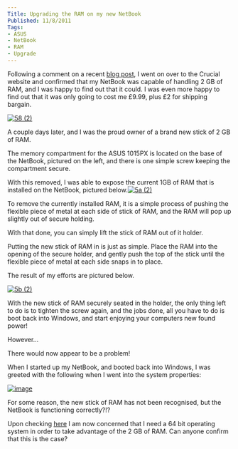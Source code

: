 ```yaml
---
Title: Upgrading the RAM on my new NetBook
Published: 11/8/2011
Tags:
- ASUS
- NetBook
- RAM
- Upgrade
---
```


Following a comment on a recent [blog post](http://www.gep13.co.uk/blog/my-new-netbook), I went on over to the Crucial website and confirmed that my NetBook was capable of handling 2 GB of RAM, and I was happy to find out that it could. I was even more happy to find out that it was only going to cost me £9.99, plus £2 for shipping bargain.

[![58 (2)](http://www.gep13.co.uk/blog/wp-content/uploads/2011/08/58-2_thumb.jpg)](http://www.gep13.co.uk/blog/wp-content/uploads/2011/08/58-2.jpg)

A couple days later, and I was the proud owner of a brand new stick of 2 GB of RAM.

The memory compartment for the ASUS 1015PX is located on the base of the NetBook, pictured on the left, and there is one simple screw keeping the compartment secure.

With this removed, I was able to expose the current 1GB of RAM that is installed on the NetBook, pictured below.[![5a (2)](http://www.gep13.co.uk/blog/wp-content/uploads/2011/08/5a-2_thumb.jpg)](http://www.gep13.co.uk/blog/wp-content/uploads/2011/08/5a-2.jpg)

To remove the currently installed RAM, it is a simple process of pushing the flexible piece of metal at each side of stick of RAM, and the RAM will pop up slightly out of secure holding.

With that done, you can simply lift the stick of RAM out of it holder.

Putting the new stick of RAM in is just as simple. Place the RAM into the opening of the secure holder, and gently push the top of the stick until the flexible piece of metal at each side snaps in to place.

The result of my efforts are pictured below.

[![5b (2)](http://www.gep13.co.uk/blog/wp-content/uploads/2011/08/5b-2_thumb.jpg)](http://www.gep13.co.uk/blog/wp-content/uploads/2011/08/5b-2.jpg)

With the new stick of RAM securely seated in the holder, the only thing left to do is to tighten the screw again, and the jobs done, all you have to do is boot back into Windows, and start enjoying your computers new found power!

However...

There would now appear to be a problem!

When I started up my NetBook, and booted back into Windows, I was greeted with the following when I went into the system properties:

[![image](http://www.gep13.co.uk/blog/wp-content/uploads/2011/08/image_thumb.png)](http://www.gep13.co.uk/blog/wp-content/uploads/2011/08/image.png)

For some reason, the new stick of RAM has not been recognised, but the NetBook is functioning correctly?!?

Upon checking [here](http://windows.microsoft.com/en-US/windows7/products/system-requirements) I am now concerned that I need a 64 bit operating system in order to take advantage of the 2 GB of RAM. Can anyone confirm that this is the case?
